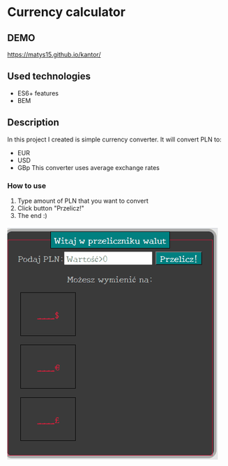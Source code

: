# Currency calculator
## DEMO
https://matys15.github.io/kantor/
## Used technologies
- ES6+ features
- BEM

## Description
In this project I created is simple currency converter. It will convert PLN to:
- EUR
- USD
- GBp
This converter uses average exchange rates

### How to use
1. Type amount of PLN that you want to convert
2. Click button "Przelicz!"
3. The end :)

![GIF Currency Calculator](https://github.com/matys15/kantor/blob/main/images/currency_calculator.gif)

